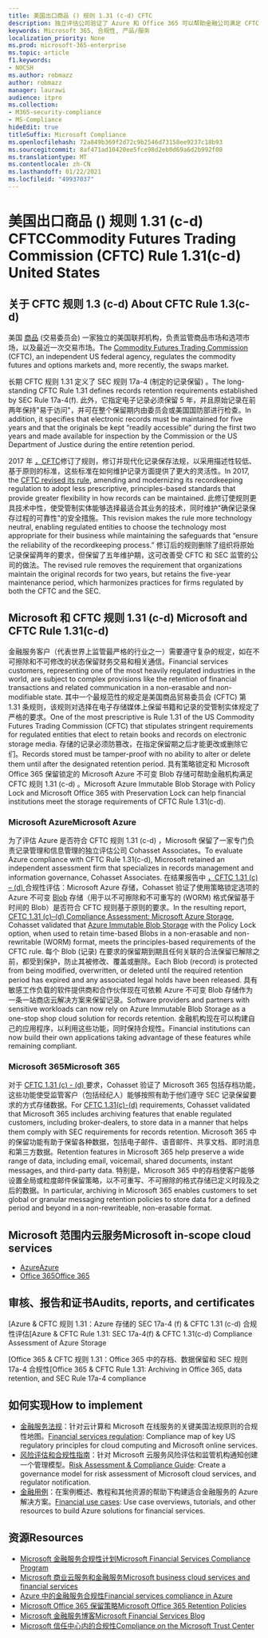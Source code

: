 ```yaml
---
title: 美国出口商品 () 规则 1.31 (c-d) CFTC
description: 独立评估公司验证了 Azure 和 Office 365 可以帮助金融公司满足 CFTC 规则 1.31 记录保留和不可变存储要求。
keywords: Microsoft 365, 合规性, 产品/服务
localization_priority: None
ms.prod: microsoft-365-enterprise
ms.topic: article
f1.keywords:
- NOCSH
ms.author: robmazz
author: robmazz
manager: laurawi
audience: itpro
ms.collection:
- M365-security-compliance
- MS-Compliance
hideEdit: true
titleSuffix: Microsoft Compliance
ms.openlocfilehash: 72a849b369f2d72c9b2546d73158ee9237c18b93
ms.sourcegitcommit: 8af471ad10420ee5fce98d2eb0d69a6d2b992f08
ms.translationtype: MT
ms.contentlocale: zh-CN
ms.lasthandoff: 01/22/2021
ms.locfileid: "49937037"
---
```

# <a name="commodity-futures-trading-commission-cftc-rule-131c-d-united-states"></a><span data-ttu-id="ef7f8-104">美国出口商品 () 规则 1.31 (c-d) CFTC</span><span class="sxs-lookup"><span data-stu-id="ef7f8-104">Commodity Futures Trading Commission (CFTC) Rule 1.31(c-d) United States</span></span>

## <a name="about-cftc-rule-13c-d"></a><span data-ttu-id="ef7f8-105">关于 CFTC 规则 1.3 (c-d) </span><span class="sxs-lookup"><span data-stu-id="ef7f8-105">About CFTC Rule 1.3(c-d)</span></span>

<span data-ttu-id="ef7f8-106">美国 [商品](https://www.cftc.gov/) (交易委员会) 一家独立的美国联邦机构，负责监管商品市场和选项市场，以及最近一次交易市场。</span><span class="sxs-lookup"><span data-stu-id="ef7f8-106">The [Commodity Futures Trading Commission](https://www.cftc.gov/) (CFTC), an independent US federal agency, regulates the commodity futures and options markets and, more recently, the swaps market.</span></span>  
  
<span data-ttu-id="ef7f8-107">长期 CFTC 规则 1.31 定义了 SEC 规则 17a-4 (制定的记录保留) 。</span><span class="sxs-lookup"><span data-stu-id="ef7f8-107">The long-standing CFTC Rule 1.31 defines records retention requirements established by SEC Rule 17a-4(f).</span></span> <span data-ttu-id="ef7f8-108">此外，它指定电子记录必须保留 5 年，并且原始记录在前两年保持"易于访问"，并可在整个保留期内由委员会或美国国防部进行检查。</span><span class="sxs-lookup"><span data-stu-id="ef7f8-108">In addition, it specifies that electronic records must be maintained for five years and that the originals be kept “readily accessible” during the first two years and made available for inspection by the Commission or the US Department of Justice during the entire retention period.</span></span>  
  
<span data-ttu-id="ef7f8-109">2017 年 [，CFTC](https://www.cftc.gov/sites/default/files/idc/groups/public/@lrfederalregister/documents/file/2017-11014a.pdf)修订了规则，修订并现代化记录保存法规，以采用描述性较低、基于原则的标准，这些标准在如何维护记录方面提供了更大的灵活性。</span><span class="sxs-lookup"><span data-stu-id="ef7f8-109">In 2017, the [CFTC revised its rule](https://www.cftc.gov/sites/default/files/idc/groups/public/@lrfederalregister/documents/file/2017-11014a.pdf), amending and modernizing its recordkeeping regulation to adopt less prescriptive, principles-based standards that provide greater flexibility in how records can be maintained.</span></span> <span data-ttu-id="ef7f8-110">此修订使规则更具技术中性，使受管制实体能够选择最适合其业务的技术，同时维护"确保记录保存过程的可靠性"的安全措施。</span><span class="sxs-lookup"><span data-stu-id="ef7f8-110">This revision makes the rule more technology neutral, enabling regulated entities to choose the technology most appropriate for their business while maintaining the safeguards that “ensure the reliability of the recordkeeping process.”</span></span> <span data-ttu-id="ef7f8-111">修订后的规则删除了组织将原始记录保留两年的要求，但保留了五年维护期，这可改善受 CFTC 和 SEC 监管的公司的做法。</span><span class="sxs-lookup"><span data-stu-id="ef7f8-111">The revised rule removes the requirement that organizations maintain the original records for two years, but retains the five-year maintenance period, which harmonizes practices for firms regulated by both the CFTC and the SEC.</span></span>

## <a name="microsoft-and-cftc-rule-131c-d"></a><span data-ttu-id="ef7f8-112">Microsoft 和 CFTC 规则 1.31 (c-d) </span><span class="sxs-lookup"><span data-stu-id="ef7f8-112">Microsoft and CFTC Rule 1.31(c-d)</span></span>

<span data-ttu-id="ef7f8-113">金融服务客户（代表世界上监管最严格的行业之一）需要遵守复杂的规定，如在不可擦除和不可修改的状态保留财务交易和相关通信。</span><span class="sxs-lookup"><span data-stu-id="ef7f8-113">Financial services customers, representing one of the most heavily regulated industries in the world, are subject to complex provisions like the retention of financial transactions and related communication in a non-erasable and non-modifiable state.</span></span> <span data-ttu-id="ef7f8-114">其中一个最规范性的规定是美国商品贸易委员会 (CFTC) 第 1.31 条规则，该规则对选择在电子存储媒体上保留书籍和记录的受管制实体规定了严格的要求。</span><span class="sxs-lookup"><span data-stu-id="ef7f8-114">One of the most prescriptive is Rule 1.31 of the US Commodity Futures Trading Commission (CFTC) that stipulates stringent requirements for regulated entities that elect to retain books and records on electronic storage media.</span></span> <span data-ttu-id="ef7f8-115">存储的记录必须防篡改，在指定保留期之后才能更改或删除它们。</span><span class="sxs-lookup"><span data-stu-id="ef7f8-115">Records stored must be tamper-proof with no ability to alter or delete them until after the designated retention period.</span></span> <span data-ttu-id="ef7f8-116">具有策略锁定和 Microsoft Office 365 保留锁定的 Microsoft Azure 不可变 Blob 存储可帮助金融机构满足 CFTC 规则 1.31 (c-d) 。</span><span class="sxs-lookup"><span data-stu-id="ef7f8-116">Microsoft Azure Immutable Blob Storage with Policy Lock and Microsoft Office 365 with Preservation Lock can help financial institutions meet the storage requirements of CFTC Rule 1.31(c-d).</span></span>

### <a name="microsoft-azure"></a><span data-ttu-id="ef7f8-117">Microsoft Azure</span><span class="sxs-lookup"><span data-stu-id="ef7f8-117">Microsoft Azure</span></span>

<span data-ttu-id="ef7f8-118">为了评估 Azure 是否符合 CFTC 规则 1.31 (c-d) ，Microsoft 保留了一家专门负责记录管理和信息管理的独立评估公司 Cohasset Associates。</span><span class="sxs-lookup"><span data-stu-id="ef7f8-118">To evaluate Azure compliance with CFTC Rule 1.31(c-d), Microsoft retained an independent assessment firm that specializes in records management and information governance, Cohasset Associates.</span></span> <span data-ttu-id="ef7f8-119">在结果报告中 [，CFTC 1.31 (c) – (d) ](https://servicetrust.microsoft.com/ViewPage/MSComplianceGuide?command=Download&downloadType=Document&downloadId=19b08fd4-d276-43e8-9461-715981d0ea20&docTab=4ce99610-c9c0-11e7-8c2c-f908a777fa4d_GRC_Assessment_Reports)合规性评估：Microsoft Azure 存储，Cohasset 验证了使用策略锁定选项的 Azure 不可变 [Blob](https://docs.microsoft.com/azure/storage/blobs/storage-blob-immutable-storage) 存储（用于以不可擦除和不可重写的 (WORM) 格式保留基于时间的 Blob）是否符合 CFTC 规则基于原则的要求。</span><span class="sxs-lookup"><span data-stu-id="ef7f8-119">In the resulting report, [CFTC 1.31 (c)–(d) Compliance Assessment: Microsoft Azure Storage](https://servicetrust.microsoft.com/ViewPage/MSComplianceGuide?command=Download&downloadType=Document&downloadId=19b08fd4-d276-43e8-9461-715981d0ea20&docTab=4ce99610-c9c0-11e7-8c2c-f908a777fa4d_GRC_Assessment_Reports), Cohasset validated that [Azure Immutable Blob Storage](https://docs.microsoft.com/azure/storage/blobs/storage-blob-immutable-storage) with the Policy Lock option, when used to retain time-based Blobs in a non-erasable and non-rewritable (WORM) format, meets the principles-based requirements of the CFTC rule.</span></span> <span data-ttu-id="ef7f8-120">每个 Blob (记录) 在要求的保留期到期且任何关联的合法保留已解除之前，都受到保护，防止其被修改、覆盖或删除。</span><span class="sxs-lookup"><span data-stu-id="ef7f8-120">Each Blob (record) is protected from being modified, overwritten, or deleted until the required retention period has expired and any associated legal holds have been released.</span></span> <span data-ttu-id="ef7f8-121">具有敏感工作负载的软件提供商和合作伙伴现在可依赖 Azure 不可变 Blob 存储作为一条一站商店云解决方案来保留记录。</span><span class="sxs-lookup"><span data-stu-id="ef7f8-121">Software providers and partners with sensitive workloads can now rely on Azure Immutable Blob Storage as a one-stop shop cloud solution for records retention.</span></span> <span data-ttu-id="ef7f8-122">金融机构现在可以构建自己的应用程序，以利用这些功能，同时保持合规性。</span><span class="sxs-lookup"><span data-stu-id="ef7f8-122">Financial institutions can now build their own applications taking advantage of these features while remaining compliant.</span></span>

### <a name="microsoft-365"></a><span data-ttu-id="ef7f8-123">Microsoft 365</span><span class="sxs-lookup"><span data-stu-id="ef7f8-123">Microsoft 365</span></span>

<span data-ttu-id="ef7f8-124">对于 [CFTC 1.31 (c) - (d) ](https://docs.microsoft.com/microsoft-365/compliance/retention-regulatory-requirements#sec-17a-4f-finra-4511c-and-cftc-131c-d) 要求，Cohasset 验证了 Microsoft 365 包括存档功能，这些功能使受监管客户（包括经纪人）能够按照有助于他们遵守 SEC 记录保留要求的方式存储数据。</span><span class="sxs-lookup"><span data-stu-id="ef7f8-124">For [CFTC 1.31(c)-(d)](https://docs.microsoft.com/microsoft-365/compliance/retention-regulatory-requirements#sec-17a-4f-finra-4511c-and-cftc-131c-d) requirements, Cohasset validated that Microsoft 365 includes archiving features that enable regulated customers, including broker-dealers, to store data in a manner that helps them comply with SEC requirements for records retention.</span></span> <span data-ttu-id="ef7f8-125">Microsoft 365 中的保留功能有助于保留各种数据，包括电子邮件、语音邮件、共享文档、即时消息和第三方数据。</span><span class="sxs-lookup"><span data-stu-id="ef7f8-125">Retention features in Microsoft 365 help preserve a wide range of data, including email, voicemail, shared documents, instant messages, and third-party data.</span></span> <span data-ttu-id="ef7f8-126">特别是，Microsoft 365 中的存档使客户能够设置全局或粒度邮件保留策略，以不可重写、不可擦除的格式存储已定义时段及之后的数据。</span><span class="sxs-lookup"><span data-stu-id="ef7f8-126">In particular, archiving in Microsoft 365 enables customers to set global or granular messaging retention policies to store data for a defined period and beyond in a non-rewriteable, non-erasable format.</span></span>

## <a name="microsoft-in-scope-cloud-services"></a><span data-ttu-id="ef7f8-127">Microsoft 范围内云服务</span><span class="sxs-lookup"><span data-stu-id="ef7f8-127">Microsoft in-scope cloud services</span></span>

- [<span data-ttu-id="ef7f8-128">Azure</span><span class="sxs-lookup"><span data-stu-id="ef7f8-128">Azure</span></span>](https://aka.ms/AzureCompliance)
- [<span data-ttu-id="ef7f8-129">Office 365</span><span class="sxs-lookup"><span data-stu-id="ef7f8-129">Office 365</span></span>](https://aka.ms/o365-compliance-framework)

## <a name="audits-reports-and-certificates"></a><span data-ttu-id="ef7f8-130">审核、报告和证书</span><span class="sxs-lookup"><span data-stu-id="ef7f8-130">Audits, reports, and certificates</span></span>

<span data-ttu-id="ef7f8-131">[Azure & CFTC 规则 1.31：Azure 存储的 SEC 17a-4 (f) & CFTC 1.31 (c-d) 合规性评估</span><span class="sxs-lookup"><span data-stu-id="ef7f8-131">[Azure & CFTC Rule 1.31: SEC 17a-4(f) & CFTC 1.31(c-d) Compliance Assessment of Azure Storage</span></span>

<span data-ttu-id="ef7f8-132">[Office 365 & CFTC 规则 1.31：Office 365 中的存档、数据保留和 SEC 规则 17a-4 合规性</span><span class="sxs-lookup"><span data-stu-id="ef7f8-132">[Office 365 & CFTC Rule 1.31: Archiving in Office 365, data retention, and SEC Rule 17a-4 compliance</span></span>

## <a name="how-to-implement"></a><span data-ttu-id="ef7f8-133">如何实现</span><span class="sxs-lookup"><span data-stu-id="ef7f8-133">How to implement</span></span>

- <span data-ttu-id="ef7f8-134">[金融服务法规](https://servicetrust.microsoft.com/ViewPage/TrustDocuments?command=Download&downloadType=Document&downloadId=5b483567-00b0-4d86-96ae-ee887dadb61c&docTab=6d000410-c9e9-11e7-9a91-892aae8839ad_Compliance_Guides)：针对云计算和 Microsoft 在线服务的关键美国法规原则的合规性地图。</span><span class="sxs-lookup"><span data-stu-id="ef7f8-134">[Financial services regulation](https://servicetrust.microsoft.com/ViewPage/TrustDocuments?command=Download&downloadType=Document&downloadId=5b483567-00b0-4d86-96ae-ee887dadb61c&docTab=6d000410-c9e9-11e7-9a91-892aae8839ad_Compliance_Guides): Compliance map of key US regulatory principles for cloud computing and Microsoft online services.</span></span>
- <span data-ttu-id="ef7f8-135">[风险评估和合规性指南](https://aka.ms/RiskGovernanceGuide)：针对 Microsoft 云服务风险评估和监管机构通知创建一个管理模型。</span><span class="sxs-lookup"><span data-stu-id="ef7f8-135">[Risk Assessment & Compliance Guide](https://aka.ms/RiskGovernanceGuide): Create a governance model for risk assessment of Microsoft cloud services, and regulator notification.</span></span>
- <span data-ttu-id="ef7f8-136">[金融用例](https://docs.microsoft.com/azure/industry/financial/)：在案例概述、教程和其他资源的帮助下构建适合金融服务的 Azure 解决方案。</span><span class="sxs-lookup"><span data-stu-id="ef7f8-136">[Financial use cases](https://docs.microsoft.com/azure/industry/financial/): Use case overviews, tutorials, and other resources to build Azure solutions for financial services.</span></span>

## <a name="resources"></a><span data-ttu-id="ef7f8-137">资源</span><span class="sxs-lookup"><span data-stu-id="ef7f8-137">Resources</span></span>

- [<span data-ttu-id="ef7f8-138">Microsoft 金融服务合规性计划</span><span class="sxs-lookup"><span data-stu-id="ef7f8-138">Microsoft Financial Services Compliance Program</span></span>](https://aka.ms/FSCP-Print)
- [<span data-ttu-id="ef7f8-139">Microsoft 商业云服务和金融服务</span><span class="sxs-lookup"><span data-stu-id="ef7f8-139">Microsoft business cloud services and financial services</span></span>](https://www.microsoft.com/trustcenter/cloudservices/financialservices)
- [<span data-ttu-id="ef7f8-140">Azure 中的金融服务合规性</span><span class="sxs-lookup"><span data-stu-id="ef7f8-140">Financial services compliance in Azure</span></span>](https://azure.microsoft.com/resources/videos/azurecon-2015-financial-services-compliance-in-azure/)
- [<span data-ttu-id="ef7f8-141">Microsoft Office 365 保留策略</span><span class="sxs-lookup"><span data-stu-id="ef7f8-141">Microsoft Office 365 Retention Policies</span></span>](https://docs.microsoft.com/office365/securitycompliance/retention-policies)
- [<span data-ttu-id="ef7f8-142">Microsoft 金融服务博客</span><span class="sxs-lookup"><span data-stu-id="ef7f8-142">Microsoft Financial Services Blog</span></span>](https://techcommunity.microsoft.com/t5/Financial-Services-Blog/bg-p/FinancialServicesBlog)
- [<span data-ttu-id="ef7f8-143">Microsoft 信任中心内的合规性</span><span class="sxs-lookup"><span data-stu-id="ef7f8-143">Compliance on the Microsoft Trust Center</span></span>](https://www.microsoft.com/trust-center/compliance/compliance-overview)
